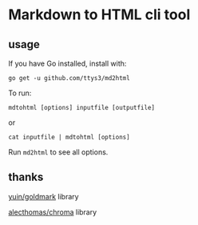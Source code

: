 # Markdown to HTML cli tool

## usage

If you have Go installed, install with:

    go get -u github.com/ttys3/md2html

To run:

    mdtohtml [options] inputfile [outputfile]

or

    cat inputfile | mdtohtml [options]

Run `md2html` to see all options.

## thanks

[yuin/goldmark](https://github.com/yuin/goldmark) library

[alecthomas/chroma](https://github.com/alecthomas/chroma) library

